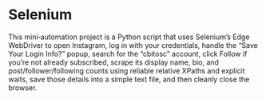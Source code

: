 # Selenium 

This mini‐automation project is a Python script that uses Selenium’s Edge WebDriver to open Instagram, log in with your credentials, handle the “Save Your Login Info?” popup, search for the “cbitosc” account, click Follow if you’re not already subscribed, scrape its display name, bio, and post/follower/following counts using reliable relative XPaths and explicit waits, save those details into a simple text file, and then cleanly close the browser.
